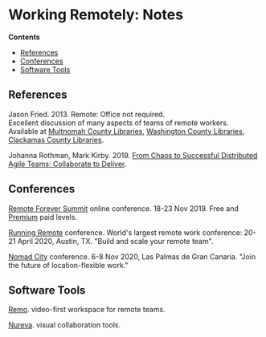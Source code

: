 # Working Remotely: Notes

**Contents**

* [References](#references)
* [Conferences](#conferences)
* [Software Tools](#software-tools)

## References
Jason Fried. 2013. Remote: Office not required.  
Excellent discussion of many aspects of teams of remote workers.  
Available at [Multnomah County Libraries](https://multcolib.bibliocommons.com/item/show/988198152), [Washington County Libraries](https://wccls.bibliocommons.com/item/show/2108581143), [Clackamas County Libraries](https://lincc.ent.sirsi.net/client/en_US/lincc/search/detailnonmodal/ent:$002f$002fERC_8760_3941$002f0$002f8760_3941:OVERDRIVE:cc98f843-3183-48c9-a370-0f740e47be3e/ada?qu=jason+fried).

Johanna Rothman, Mark Kirby. 2019. [From Chaos to Successful Distributed Agile Teams: Collaborate to Deliver](https://www.jrothman.com/books/from-chaos-to-successful-distributed-agile-teams-collaborate-to-deliver/).

## Conferences
[Remote Forever Summit](https://RemoteForeverSummit.com/) online conference. 18-23 Nov 2019. Free and [Premium](https://RemoteForeverSummit.com/premium) paid levels.

[Running Remote](https://runningremote.com/) conference. World's largest remote work conference: 20-21 April 2020, Austin, TX. "Build and scale your remote team".

[Nomad City](https://www.nomadcity.org/) conference. 6-8 Nov 2020, Las Palmas de Gran Canaria. "Join the future of location-flexible work."

## Software Tools
[Remo](https://remotehub.io/). video-first workspace for remote teams.

[Nureva](https://www.nureva.com/). visual collaboration tools.
